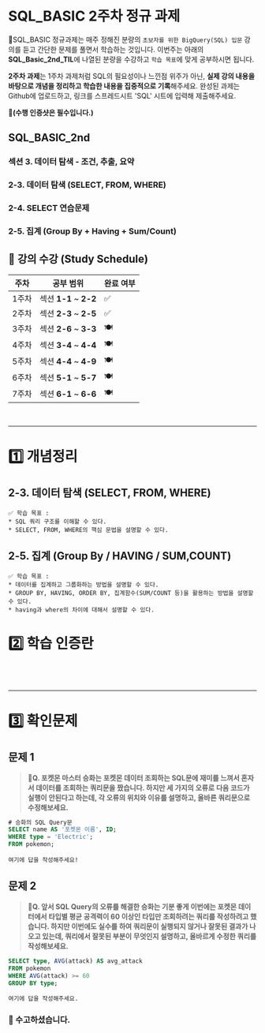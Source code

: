# SQL_BASIC 2주차 정규 과제 

📌SQL_BASIC 정규과제는 매주 정해진 분량의 `초보자를 위한 BigQuery(SQL) 입문` 강의를 듣고 간단한 문제를 풀면서 학습하는 것입니다. 이번주는 아래의 **SQL_Basic_2nd_TIL**에 나열된 분량을 수강하고 `학습 목표`에 맞게 공부하시면 됩니다.

**2주차 과제**는 1주차 과제처럼 SQL의 필요성이나 느낀점 위주가 아닌, **실제 강의 내용을 바탕으로 개념을 정리하고 학습한 내용을 집중적으로 기록**해주세요. 완성된 과제는 Github에 업로드하고, 링크를 스프레드시트 'SQL' 시트에 입력해 제출해주세요. 

**👀(수행 인증샷은 필수입니다.)** 

## SQL_BASIC_2nd

### 섹션 3. 데이터 탐색 - 조건, 추출, 요약

### 2-3. 데이터 탐색 (SELECT, FROM, WHERE)

### 2-4. SELECT 연습문제

### 2-5. 집계 (Group By + Having + Sum/Count)



## 🏁 강의 수강 (Study Schedule)

| 주차  | 공부 범위              | 완료 여부 |
| ----- | ---------------------- | --------- |
| 1주차 | 섹션 **1-1** ~ **2-2** | ✅         |
| 2주차 | 섹션 **2-3** ~ **2-5** | ✅         |
| 3주차 | 섹션 **2-6** ~ **3-3** | 🍽️         |
| 4주차 | 섹션 **3-4** ~ **4-4** | 🍽️         |
| 5주차 | 섹션 **4-4** ~ **4-9** | 🍽️         |
| 6주차 | 섹션 **5-1** ~ **5-7** | 🍽️         |
| 7주차 | 섹션 **6-1** ~ **6-6** | 🍽️         |

<br>

<!-- 여기까진 그대로 둬 주세요-->

---

# 1️⃣ 개념정리 

## 2-3. 데이터 탐색 (SELECT, FROM, WHERE)

~~~
✅ 학습 목표 :
* SQL 쿼리 구조를 이해할 수 있다. 
* SELECT, FROM, WHERE의 핵심 문법을 설명할 수 있다. 
~~~

<!-- 새롭게 배운 내용을 자유롭게 정리해주세요.-->


## 2-5. 집계 (Group By / HAVING / SUM,COUNT)

~~~
✅ 학습 목표 :
* 데이터를 집계하고 그룹화하는 방법을 설명할 수 있다.
* GROUP BY, HAVING, ORDER BY, 집계함수(SUM/COUNT 등)을 활용하는 방법을 설명할 수 있다.
* having과 where의 차이에 대해서 설명할 수 있다.
~~~

<!-- 새롭게 배운 내용을 자유롭게 정리해주세요.-->



# 2️⃣ 학습 인증란

<!-- 이 글을 지우고, 여기에 학습한 것을 인증해주세요.-->



<br><br>



---

# 3️⃣ 확인문제

## 문제 1

> **🧚Q. 포켓몬 마스터 승화는 포켓몬 데이터 조회하는 SQL문에 재미를 느껴서 혼자서 데이터를 조회하는 쿼리문을 짰습니다. 하지만 세 가지의 오류로 다음 코드가 실행이 안된다고 하는데, 각 오류의 위치와 이유를 설명하고, 올바른 쿼리문으로 수정해보세요.**

~~~sql
# 승화의 SQL Query문 
SELECT name AS '포켓몬 이름', ID;
WHERE type = 'Electric';
FROM pokemon;
~~~



~~~
여기에 답을 작성해주세요!
~~~



## 문제 2

> **🧚Q. 앞서 SQL Query의 오류를 해결한 승화는 기분 좋게 이번에는 포켓몬 데이터에서 타입별 평균 공격력이 60 이상인 타입만 조회하려는 쿼리를 작성하려고 했습니다. 하지만 이번에도 실수를 하여 쿼리문이 실행되지 않거나 잘못된 결과가 나오고 있는데, 쿼리에서 잘못된 부분이 무엇인지 설명하고, 올바르게 수정한 쿼리를 작성해보세요.**

~~~sql
SELECT type, AVG(attack) AS avg_attack
FROM pokemon
WHERE AVG(attack) >= 60
GROUP BY type;
~~~



~~~
여기에 답을 작성해주세요.
~~~



### 🎉 수고하셨습니다.